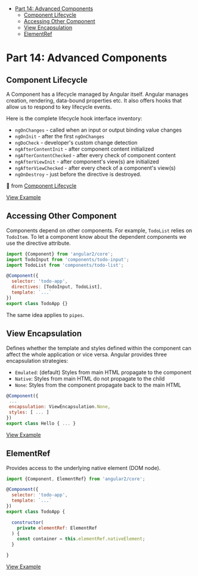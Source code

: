 <!-- START doctoc generated TOC please keep comment here to allow auto update -->
<!-- DON'T EDIT THIS SECTION, INSTEAD RE-RUN doctoc TO UPDATE -->


- [Part 14: Advanced Components](#part-14-advanced-components)
  - [Component Lifecycle](#component-lifecycle)
  - [Accessing Other Component](#accessing-other-component)
  - [View Encapsulation](#view-encapsulation)
  - [ElementRef](#elementref)

<!-- END doctoc generated TOC please keep comment here to allow auto update -->

# Part 14: Advanced Components

## Component Lifecycle

A Component has a lifecycle managed by Angular itself. Angular manages creation, rendering, data-bound properties etc. It also offers hooks that allow us to respond to key lifecycle events.

Here is the complete lifecycle hook interface inventory:

- `ngOnChanges` - called when an input or output binding value changes
- `ngOnInit` - after the first `ngOnChanges`
- `ngDoCheck` - developer's custom change detection
- `ngAfterContentInit` - after component content initialized
- `ngAfterContentChecked` - after every check of component content
- `ngAfterViewInit` - after component's view(s) are initialized
- `ngAfterViewChecked` - after every check of a component's view(s)
- `ngOnDestroy` - just before the directive is destroyed.

🔗 from [Component Lifecycle](https://angular.io/docs/ts/latest/guide/lifecycle-hooks.html)

[View Example](http://plnkr.co/edit/0fuHvJn8SFm8sE0C33F0?p=preview)


## Accessing Other Component

Components depend on other components. For example, `TodoList` relies on `TodoItem`. To let a component know about the dependent components we use the directive attribute.

```js
import {Component} from 'angular2/core';
import TodoInput from 'components/todo-input';
import TodoList from 'components/todo-list';

@Component({
  selector: 'todo-app',
  directives: [TodoInput, TodoList],
  template: `...`
})
export class TodoApp {}
```

The same idea applies to `pipes`.


## View Encapsulation

Defines whether the template and styles defined within the component can affect the whole application or vice versa. Angular provides three encapsulation strategies:

- `Emulated`: (default) Styles from main HTML propagate to the component
- `Native`: Styles from main HTML do not propagate to the child
- `None`: Styles from the component propagate back to the main HTML

 ```js
@Component({
  ...
  encapsulation: ViewEncapsulation.None,
  styles: [ ... ]
})
export class Hello { ... }
 ```

[View Example](http://plnkr.co/edit/xTAqeN5jnf5KEFUARtAL?p=preview)


## ElementRef

Provides access to the underlying native element (DOM node).

```js
import {Component, ElementRef} from 'angular2/core';

@Component({
  selector: 'todo-app',
  template: `...`
})
export class TodoApp {

  constructor(
    private elementRef: ElementRef
  ) {
    const container = this.elementRef.nativeElement;
  }

}
```

[View Example](http://plnkr.co/edit/QkNbKQh6ya1WX0YdUahX?p=preview)